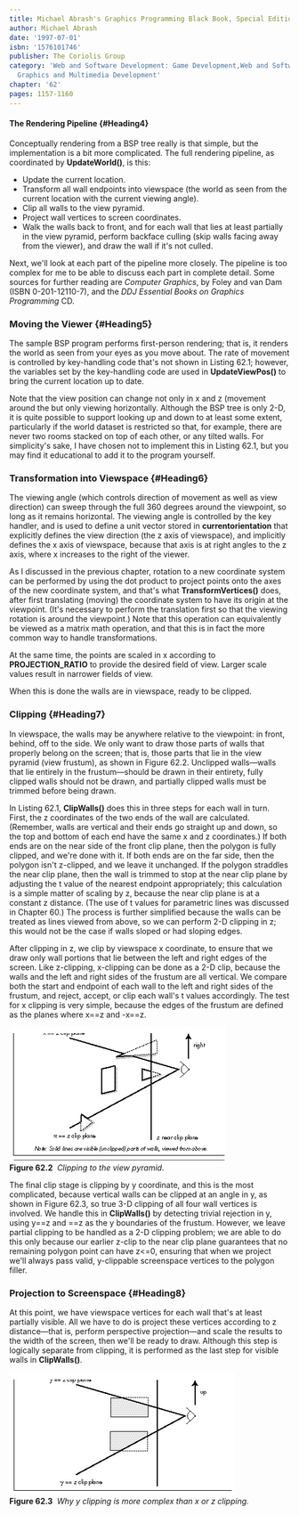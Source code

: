 ```yaml
---
title: Michael Abrash's Graphics Programming Black Book, Special Edition
author: Michael Abrash
date: '1997-07-01'
isbn: '1576101746'
publisher: The Coriolis Group
category: 'Web and Software Development: Game Development,Web and Software Development:
  Graphics and Multimedia Development'
chapter: '62'
pages: 1157-1160
---
```


#### The Rendering Pipeline {#Heading4}

Conceptually rendering from a BSP tree really is that simple, but the
implementation is a bit more complicated. The full rendering pipeline,
as coordinated by **UpdateWorld()**, is this:

  * Update the current location.
  * Transform all wall endpoints into viewspace (the world as seen from
    the current location with the current viewing angle).
  * Clip all walls to the view pyramid.
  * Project wall vertices to screen coordinates.
  * Walk the walls back to front, and for each wall that lies at least
    partially in the view pyramid, perform backface culling (skip walls
    facing away from the viewer), and draw the wall if it's not culled.

Next, we'll look at each part of the pipeline more closely. The pipeline
is too complex for me to be able to discuss each part in complete
detail. Some sources for further reading are *Computer Graphics*, by
Foley and van Dam (ISBN 0-201-12110-7), and the *DDJ Essential Books on
Graphics Programming* CD.

### Moving the Viewer {#Heading5}

The sample BSP program performs first-person rendering; that is, it
renders the world as seen from your eyes as you move about. The rate of
movement is controlled by key-handling code that's not shown in Listing
62.1; however, the variables set by the key-handling code are used in
**UpdateViewPos()** to bring the current location up to date.

Note that the view position can change not only in x and z (movement
around the but only viewing horizontally. Although the BSP tree is only
2-D, it is quite possible to support looking up and down to at least
some extent, particularly if the world dataset is restricted so that,
for example, there are never two rooms stacked on top of each other, or
any tilted walls. For simplicity's sake, I have chosen not to implement
this in Listing 62.1, but you may find it educational to add it to the
program yourself.

### Transformation into Viewspace {#Heading6}

The viewing angle (which controls direction of movement as well as view
direction) can sweep through the full 360 degrees around the viewpoint,
so long as it remains horizontal. The viewing angle is controlled by the
key handler, and is used to define a unit vector stored in
**currentorientation** that explicitly defines the view direction (the z
axis of viewspace), and implicitly defines the x axis of viewspace,
because that axis is at right angles to the z axis, where x increases to
the right of the viewer.

As I discussed in the previous chapter, rotation to a new coordinate
system can be performed by using the dot product to project points onto
the axes of the new coordinate system, and that's what
**TransformVertices()** does, after first translating (moving) the
coordinate system to have its origin at the viewpoint. (It's necessary
to perform the translation first so that the viewing rotation is around
the viewpoint.) Note that this operation can equivalently be viewed as a
matrix math operation, and that this is in fact the more common way to
handle transformations.

At the same time, the points are scaled in x according to
**PROJECTION\_RATIO** to provide the desired field of view. Larger scale
values result in narrower fields of view.

When this is done the walls are in viewspace, ready to be clipped.

### Clipping {#Heading7}

In viewspace, the walls may be anywhere relative to the viewpoint: in
front, behind, off to the side. We only want to draw those parts of
walls that properly belong on the screen; that is, those parts that lie
in the view pyramid (view frustum), as shown in Figure 62.2. Unclipped
walls—walls that lie entirely in the frustum—should be drawn in their
entirety, fully clipped walls should not be drawn, and partially clipped
walls must be trimmed before being drawn.

In Listing 62.1, **ClipWalls()** does this in three steps for each wall
in turn. First, the z coordinates of the two ends of the wall are
calculated. (Remember, walls are vertical and their ends go straight up
and down, so the top and bottom of each end have the same x and z
coordinates.) If both ends are on the near side of the front clip plane,
then the polygon is fully clipped, and we're done with it. If both ends
are on the far side, then the polygon isn't z-clipped, and we leave it
unchanged. If the polygon straddles the near clip plane, then the wall
is trimmed to stop at the near clip plane by adjusting the t value of
the nearest endpoint appropriately; this calculation is a simple matter
of scaling by z, because the near clip plane is at a constant z
distance. (The use of t values for parametric lines was discussed in
Chapter 60.) The process is further simplified because the walls can be
treated as lines viewed from above, so we can perform 2-D clipping in z;
this would not be the case if walls sloped or had sloping edges.

After clipping in z, we clip by viewspace x coordinate, to ensure that
we draw only wall portions that lie between the left and right edges of
the screen. Like z-clipping, x-clipping can be done as a 2-D clip,
because the walls and the left and right sides of the frustum are all
vertical. We compare both the start and endpoint of each wall to the
left and right sides of the frustum, and reject, accept, or clip each
wall's t values accordingly. The test for x clipping is very simple,
because the edges of the frustum are defined as the planes where x==z
and -x==z.

![](images/62-02.jpg)\
 **Figure 62.2**  *Clipping to the view pyramid.*

The final clip stage is clipping by y coordinate, and this is the most
complicated, because vertical walls can be clipped at an angle in y, as
shown in Figure 62.3, so true 3-D clipping of all four wall vertices is
involved. We handle this in **ClipWalls()** by detecting trivial
rejection in y, using y==z and ==z as the y boundaries of the frustum.
However, we leave partial clipping to be handled as a 2-D clipping
problem; we are able to do this only because our earlier z-clip to the
near clip plane guarantees that no remaining polygon point can have
z\<=0, ensuring that when we project we'll always pass valid,
y-clippable screenspace vertices to the polygon filler.

### Projection to Screenspace {#Heading8}

At this point, we have viewspace vertices for each wall that's at least
partially visible. All we have to do is project these vertices according
to z distance—that is, perform perspective projection—and scale the
results to the width of the screen, then we'll be ready to draw.
Although this step is logically separate from clipping, it is performed
as the last step for visible walls in **ClipWalls()**.

![](images/62-03.jpg)\
 **Figure 62.3**  *Why y clipping is more complex than x or z clipping.*
